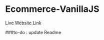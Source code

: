 # Ecommerce-VanillaJS

[Live Website Link](https://practical-pare-71a415.netlify.app/)

###to-do : update Readme
